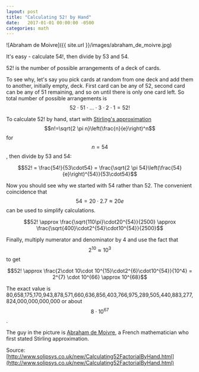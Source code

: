 ```yaml
---
layout: post
title: "Calculating 52! by Hand"
date:   2017-01-01 00:00:00 -0500
categories: math
---
```


![Abraham de Moivre]({{ site.url }}/images/abraham_de_moivre.jpg)

It's easy - calculate 54!, then divide by 53 and 54.

<!--more-->

52! is the number of possible arrangements of a deck of cards.

To see why, let's say you pick cards at random from one deck and add them to another, initially empty, deck. First card can be any of 52, second card can be any of 51 remaining, and so on until there is only one card left. So total number of possible arrangements is $$52 \cdot 51 \cdot ... \cdot 3 \cdot 2 \cdot 1 = 52!$$

To calculate 52! by hand, start with [Stirling's approximation](https://en.wikipedia.org/wiki/Stirling%27s_approximation) $$n!=\sqrt{2 \pi n}\left(\frac{n}{e}\right)^n$$ for $$n=54$$, then divide by 53 and 54:

$$52! = \frac{54!}{53\cdot54} = \frac{\sqrt{2 \pi 54}\left(\frac{54}{e}\right)^{54}}{53\cdot54}$$

Now you should see why we started with 54 rather than 52. The convenient coincidence that $$54 = 20 \cdot 2.7 \approx 20 e$$ can be used to simplify calculations.

$$52! \approx \frac{\sqrt{110\pi}\cdot20^{54}}{2500} \approx \frac{\sqrt{400}\cdot2^{54}\cdot10^{54}}{2500}$$

Finally, multiply numerator and denominator by 4 and use the fact that $$2^{10}\approx 10^3$$ to get

$$52! \approx \frac{2\cdot 10\cdot 10^{15}\cdot2^{6}\cdot10^{54}}{10^4} = 2^{7} \cdot 10^{66} \approx 10^{68}$$

The exact value is 80,658,175,170,943,878,571,660,636,856,403,766,975,289,505,440,883,277,824,000,000,000,000 or about $$8 \cdot 10^{67}$$.

The guy in the picture is [Abraham de Moivre](https://en.wikipedia.org/wiki/Abraham_de_Moivre), a French mathematician who first stated Stirling approximation.

Source: [http://www.solipsys.co.uk/new/Calculating52FactorialByHand.html](http://www.solipsys.co.uk/new/Calculating52FactorialByHand.html)

